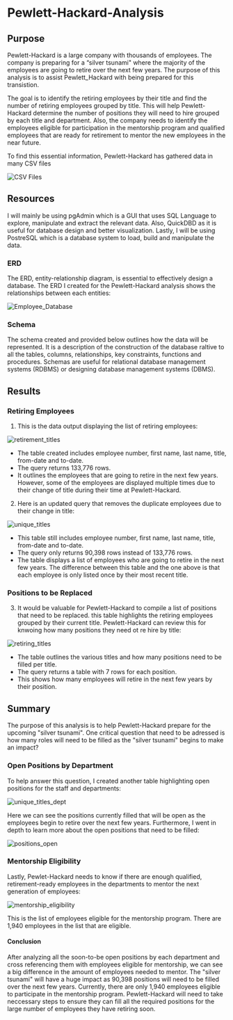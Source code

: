 # Pewlett-Hackard-Analysis
## Purpose

Pewlett-Hackard is a large company with thousands of employees. The company is preparing for a “silver tsunami" where the majority of the employees are going to retire over the next few years. The purpose of this analysis is to assist Pewlett_Hackard with being prepared for this transistion.

The goal is to identify the retiring employees by their title and find the number of retiring employees grouped by title.  This will help Pewlett-Hackard determine the number of positions they will need to hire grouped by each title and department. Also, the company needs to identify the employees eligible for participation in the mentorship program and qualified employees that are ready for retirement to mentor the new employees in the near future.

To find this essential information, Pewlett-Hackard has gathered data in many CSV files 

![CSV Files](/Data)

## Resources
I will mainly be using pgAdmin which is a GUI that uses SQL Language to explore, manipulate and extract the relevant data. Also, QuickDBD as it is useful for database design and better visualization. Lastly, I will be using PostreSQL which is a database system to load, build and manipulate the data.

### ERD
The ERD, entity-relationship diagram, is essential to effectively design a database. The ERD I created for the Pewlett-Hackard analysis shows the relationships between each entities:

![Employee_Database](/Data/EmployeeDB.png)

### Schema
The schema created and provided below outlines how the data will be represented. It is a description of the construction of the database raltive to all the tables, columns, relationships, key constraints, functions and procedures. Schemas are useful for relational database management systems (RDBMS) or designing database management systems (DBMS).

## Results
### Retiring Employees
1. This is the data output displaying the list of retiring employees:

![retirement_titles](/Resources/Retirement_titles.png)

* The table created includes employee number, first name, last name, title, from-date and to-date.
* The query returns 133,776 rows.
* It outlines the employees that are going to retire in the next few years. However, some of the employees are displayed multiple times due to their change of title during their time at Pewlett-Hackard.

2. Here is an updated query that removes the duplicate employees due to their change in title:

![unique_titles](/Resources/unique_titles.png)

* This table still includes employee number, first name, last name, title, from-date and to-date.
* The query only returns 90,398 rows instead of 133,776 rows.
* The table displays a list of employees who are going to retire in the next few years. The difference between this table and the one above is that each employee is only listed once by their most recent title.

### Positions to be Replaced
3. It would be valuable for Pewlett-Hackard to compile a list of positions that need to be replaced. this table highlights the retiring employees grouped by their current title. Pewlett-Hackard can review this for knwoing how many positions they need ot re hire by title:

![retiring_titles](/Resources/retiring_titles.png)

* The table outlines the various titles and how many positions need to be filled per title.
* The query returns a table with 7 rows for each position.
* This shows how many employees will retire in the next few years by their position.

## Summary
The purpose of this analysis is to help Pewlett-Hackard prepare for the upcoming "silver tsunami". One critical question that need to be adressed is how many roles will need to be filled as the "silver tsunami" begins to make an impact?

### Open Positions by Department
To help answer this question, I created another table highlighting open positions for the staff and departments:

![unique_titles_dept](/Resources/unique_titles_dept.png)

Here we can see the positions currently filled that will be open as the employees begin to retire over the next few years. Furthermore, I went in depth to learn more about the open positions that need to be filled:

![positions_open](/Resources/positions_open.png)

### Mentorship Eligibility
Lastly, Pewlet-Hackard needs to know if there are enough qualified, retirement-ready employees in the departments to mentor the next generation of employees:

![mentorship_eligibility](/Resources/mentorship_eligibility.png)

This is the list of employees eligible for the mentorship program. There are 1,940 employees in the list that are eligible.

#### Conclusion
After analyzing all the soon-to-be open positions by each department and cross referencing them with employees eligible for mentorship, we can see a big difference in the amount of employees needed to mentor. The "silver tsunami" will have a huge impact as 90,398 positions will need to be filled over the next few years. Currently, there are only 1,940 employees eligible to participate in the mentorship program. Pewlett-Hackard will need to take neccessary steps to ensure they can fill all the required positions for the large number of employees they have retiring soon.
